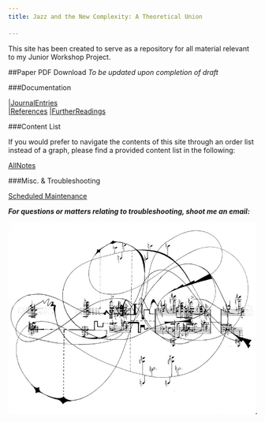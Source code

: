 ```yaml
---
title: Jazz and the New Complexity: A Theoretical Union

---
```


This site has been created to serve as a repository for all material relevant to my Junior Workshop Project. 

##Paper PDF Download
*To be updated upon completion of draft*

###Documentation

[|JournalEntries](/notes/vault/entries.md)  
[|References](/notes/vault/references.md)
[|FurtherReadings](/notes/vault/further-readings.md)

###Content List

If you would prefer to navigate the contents of this site through an order list instead of a graph, please find a provided content list in the following:

[AllNotes](/notes/vault)

###Misc. & Troubleshooting

[Scheduled Maintenance](/notes/vault/maintenance.md)

__*For questions or matters relating to troubleshooting, shoot me an email:*__


![complexity](notes/images/complexity.png) 



